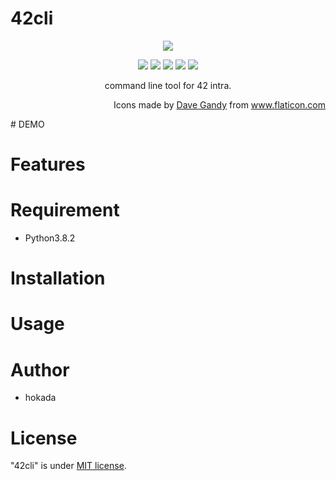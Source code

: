 # 42cli

<p align="center"><img src="https://user-images.githubusercontent.com/40907120/83941623-cb867900-a827-11ea-970f-1058c0fdd303.png"></p>
<p align="center"><a href="https://codecov.io/gh/dhaiibfiukkiu/42cli"><img src="https://codecov.io/gh/dhaiibfiukkiu/42cli/branch/master/graph/badge.svg?token=AYUREEQZJI"></a>
<img src="https://img.shields.io/github/issues/dhaiibfiukkiu/42cli">
<img src="https://img.shields.io/github/forks/dhaiibfiukkiu/42cli">
  <img src="https://img.shields.io/github/stars/dhaiibfiukkiu/42cli">
  <img src="https://img.shields.io/github/license/dhaiibfiukkiu/42cli">
</p>
<p align="center">command line tool for 42 intra.</p>
<p align="right">
Icons made by <a href="https://www.flaticon.com/authors/dave-gandy" title="Dave Gandy">Dave Gandy</a> from <a href="https://www.flaticon.com/" title="Flaticon"> www.flaticon.com</a>
</p>
# DEMO


# Features

# Requirement
* Python3.8.2

# Installation


# Usage


# Author
* hokada

# License
"42cli" is under [MIT license](https://en.wikipedia.org/wiki/MIT_License).
